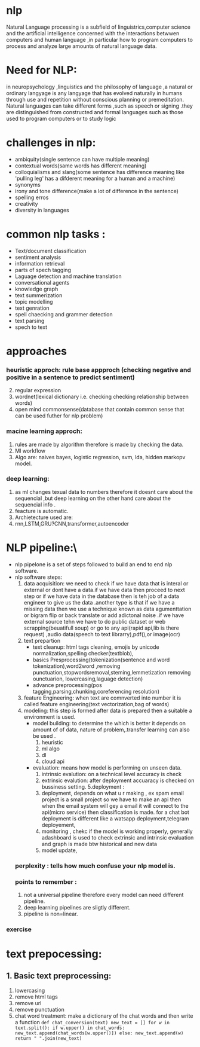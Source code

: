 # nlp
Natural Language processing is a subfield of linguistrics,computer science and the artificial intelligence concerned with the interactions betwwen computers and human language ,in particular how to program computers to process and analyze large amounts of natural language data.  
# Need for NLP:
in neuropsychology ,linguistics and the philosophy of language ,a natural or ordinary langyage is any langyage that has evolved naturally in humans through use and repetition without conscious planning or premeditation. Natural languages can take different forms ,such as speech or signing .they are distinguished from constructed and formal languages such as those used to program computers or to study logic  
# challenges in nlp:
- ambiquity(single sentence can have multiple meaning)
- contextual words(same words has different meaning)
- colloquialisms and slang(some sentence has difference meaning like 'pulling leg' has a difderent meaning for a human and a machine)
- synonyms
- irony and tone difference(make a lot of difference in the sentence)
- spelling erros
- creativity
- diversity in languages
# common nlp tasks :
- Text/document classification
- sentiment analysis
- information retrieval
- parts of spech tagging
- Laguage detection and machine translation
- conversational agents
- knowledge graph
- text summerization
- topic modelling
- text genration
- spell chaecking and grammer detection
- text parsing
- spech to text
# approaches 
### heuristic approch: rule base appproch (checking negative and positive in a sentence to predict sentiment)
2. regular expression
3. wordnet(lexical dictionary i.e. checking checking relationship between words)
4. open mind commonsense(database that contain common sense that can be used futher for nlp problem)
### macine learning approch:
1. rules are made by algorithm therefore is made by checking the data.
2. Ml workflow
3. Algo are: naives bayes, logistic regression, svm, lda, hidden markopv model.
### deep learning:
1. as ml changes texual data to numbers therefore it doesnt care about the sequencial ,but deep learning on the other hand care about the sequencial info .
2. feacture is automatic.
3. Archietecture used are:
4. rnn,LSTM,GRU?CNN,transformer,autoencoder
# NLP pipeline:\
- nlp pipelone is a set of steps followed to build an end to end nlp software.
- nlp software steps:
   1. data acquisition: we need to check if we have data that is interal or external or dont have a data.if we have data then proceed to next step or if we have data in the database then is teh job of a data engineer to give us the data .another type is that if we have a missing data then we use a technique known as data agumenttation or bigram flip or back translate or add adictonal noise .if we have external source tehn we have to do public dataset or web scrapping(beuatifull soup) or  go to any api(rapid api,lib is there request) ,audio data(speech to text librarry),pdf(),or image(ocr)
   2. text prepartion
       - text cleanup: html tags cleaning, emojis by unicode normalization,spelling checker(textblob),
       - basics Presprocessing(tokenization(sentence and word tokenization),word2word ,removing punctuation,stopwordsremoval,steming,lemmetization removing ounctuarion, lowercasing,laguage detection)
       - advance preprocessing(pos tagging,parsing,chunking,coreferencing resolution)
    3. feature Engineering: when text are comnverted into number it is called feature engineering(text vectorization,bag of words)
    4. modeling: this step is formed after data is prepared then a suitable a environment is used.
        - model building: to determine the which is better it depends on amount of of data, nature of problem,.transfer learning can also be used . 
           1. heuristic
           2. ml algo
           3. dl
           4. cloud api
        - evaluation: means how model is performing on unseen data.
            1. intrinsic evalution: on a technical level accuracy is check
            2. extrinsic evalution: after deployment accuaracy is checked on bussiness setting.
     5.deployment  :
          1. deployment, depends on what u r making , ex spam email project is a small project so we have to make an api then when the email system will gey a email it will connect to the api(micro service) then classification is made. for a chat bot deployment is different like a watsapp deployment,telegram deployement,
          2. monitoring , chekc if the model is working properly, generally  adashboard is used to check extrinsic and intrinsic evaluation and graph is made btw historical and new data 
          3.  model update,
   ### perplexity : tells how much confuse your nlp model is.
    ### points to remember :
  1. not a universal pipeline therefore every model can need different pipeline.
  2. deep learning pipelines are sligtly different.
  3. pipeline is non=linear. 
 ### exercise 
 # text prepocessing:
  ## 1. Basic text preprocessing:
  1. lowercasing
  2. remove html tags
  3. remove url
  4. remove punctuation
  5. chat word treatment: make a dictionary of the chat words and then write a function
      `def chat_conversion(text)
           new_text = []
           for w in text.split():
               if w.upper() in chat_words:
                   new_text.append(chat_words[w.upper()])
               else:
                    new_text.append(w)
              return " ".join(new_text)`
        
        
  
